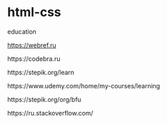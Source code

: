 # html-css
education

https://webref.ru
<p>https://codebra.ru</p>
<p>https://stepik.org/learn</p>
<p>https://www.udemy.com/home/my-courses/learning</p>
<p>https://stepik.org/org/bfu</p>
<p>https://ru.stackoverflow.com/</p>


